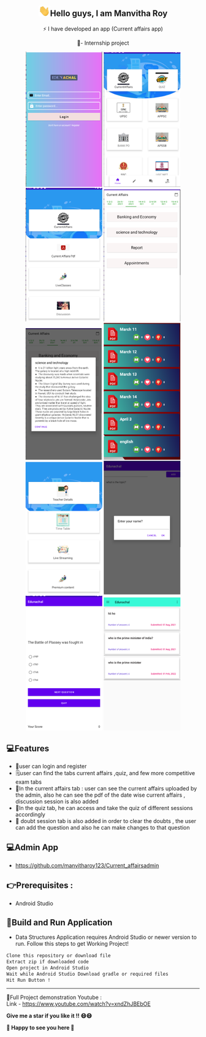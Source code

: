 <h2 align="center"><img src="https://raw.githubusercontent.com/ABSphreak/ABSphreak/master/gifs/Hi.gif" width="30px">Hello guys, I am Manvitha Roy</h2>
<p align="center">⚡ I have developed an app (Current affairs app)</strong></p>
<p align="center">🔰- Internship project</p>

<p align="center">
  <img src="https://github.com/manvitharoy123/Current_affairs_app/blob/master/1.png" width="200"title="hover text">
  <img src="https://github.com/manvitharoy123/Current_affairs_app/blob/master/2.png" width="200" title="hover text">
  <img src="https://github.com/manvitharoy123/Current_affairs_app/blob/master/3.png"width="200" title="hover text">
  <img src="https://github.com/manvitharoy123/Current_affairs_app/blob/master/4.png" width="200" title="hover text">
  <img src="https://github.com/manvitharoy123/Current_affairs_app/blob/master/5.png" width="200" title="hover text">
  <img src="https://github.com/manvitharoy123/Current_affairs_app/blob/master/6.png" width="200" title="hover text">
  <img src="https://github.com/manvitharoy123/Current_affairs_app/blob/master/7.png" width="200" title="hover text">
  
  <img src="https://github.com/manvitharoy123/Current_affairs_app/blob/master/8.png" width="200" title="hover text">
  <img src="https://github.com/manvitharoy123/Current_affairs_app/blob/master/9.png" width="200" title="hover text">
  <img src="https://github.com/manvitharoy123/Current_affairs_app/blob/master/10.png" width="200" title="hover text">
</p>

## 💻Features

- 📍user can login and register
- 🗒️user can find the tabs current affairs ,quiz, and few more competitive exam tabs
- 🌟In the current affairs tab : user can see the current affairs uploaded by the admin, also he can see the pdf of the date wise current affairs , discussion session is also added
- 💬In the quiz tab, he can access and take the quiz of different sessions accordingly
- 🤜 doubt session tab is also added in order to clear the doubts , the user can add the question and also he can make changes to that question

## 💻Admin App

- https://github.com/manvitharoy123/Current_affairsadmin

## 👉Prerequisites :
- Android Studio

## 🤟Build and Run Application

- Data Structures Application requires Android Studio or newer version to run.
Follow this steps to get Working Project!
```
Clone this repository or download file
Extract zip if downloaded code
Open project in Android Studio
Wait while Android Studio Download gradle or required files
Hit Run Button !
```

------------

🤔Full Project demonstration Youtube :<br>
Link - https://www.youtube.com/watch?v=xndZhJBEbOE

**Give me a star if you like it !! 😷😷**

**🤍 Happy to see you here 💜**
